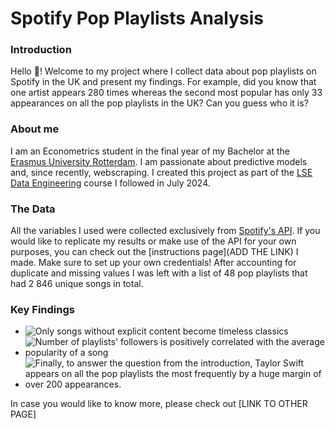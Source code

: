 # Spotify Pop Playlists Analysis

### Introduction
Hello :wave:! Welcome to my project where I collect data about pop playlists on Spotify in the UK and present my findings. For example, did you know that one artist appears 280 times whereas the second most popular has only 33 appearances on all the pop playlists in the UK? Can you guess who it is?

### About me
I am an Econometrics student in the final year of my Bachelor at the [Erasmus University Rotterdam](https://www.eur.nl/en). I am passionate about predictive models and, since recently, webscraping. I created this project as part of the [LSE Data Engineering](https://www.lse.ac.uk/study-at-lse/summer-schools/summer-school/courses/research-methods/me204) course I followed in July 2024.


### The Data
All the variables I used were collected exclusively from [Spotify's API](https://developer.spotify.com/documentation/web-api). If you would like to replicate my results or make use of the API for your own purposes, you can check out the [instructions page](ADD THE LINK) I made. Make sure to set up your own credentials! After accounting for duplicate and missing values I was left with a list of 48 pop playlists that had 2 846 unique songs in total.

### Key Findings
+ ![Only songs without explicit content become timeless classics]('figures/explicit_content_per_year.svg')
+ ![Number of playlists' followers is positively correlated with the average popularity of a song]('figures/images_plot.html')
+ ![Finally, to answer the question from the introduction, Taylor Swift appears on all the pop playlists the most frequently by a huge margin of over 200 appearances.]('figures/singers_popularity.svg')

In case you would like to know more, please check out [LINK TO OTHER PAGE]
